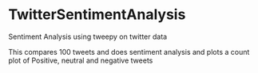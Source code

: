 # TwitterSentimentAnalysis
Sentiment Analysis using tweepy on twitter data

This compares 100 tweets and does sentiment analysis and plots a count plot of Positive, neutral and negative tweets
